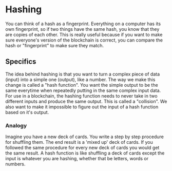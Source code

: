 # Hashing
You can think of a hash as a fingerprint. Everything on a computer has its own fingerprint, so if two things have the same hash, you know that they are copies of each other. This is really useful because if you want to make sure everyone's version of the blockchain is correct, you can compare the hash or "fingerprint" to make sure they match.

## Specifics
The idea behind hashing is that you want to turn a complex piece of data (input) into a simple one (output), like a number. The way we make this change is called a "hash function". You want the simple output to be the same everytime when repeatedly putting in the same complex input data. For use in a blockchain, the hashing function needs to never take in two different inputs and produce the same output. This is called a "collision". We also want to make it impossible to figure out the input of a hash function based on it's output.

### Analogy
Imagine you have a new deck of cards. You write a step by step procedure for shuffling them. The end result is a 'mixed up' deck of cards. If you followed the same procedure for every new deck of cards you would get the same result.
A hash function is like shuffling a deck of cards except the input is whatever you are hashing, whether that be letters, words or numbers.
